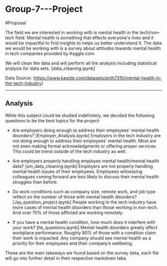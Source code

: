 # Group-7---Project
#Proposal

The field we are interested in working with is mental health in the tech/non-tech field. Mental health is something that effects everyone's lives and it would be impactful to find insights to helps us better understand it. The data we would be working with is a survey about attitudes towards mental health in tech companies provided by Kaggle.com.

We will clean the data and will perform all the analysis including statistical analysis for data sets. [data_cleaning.ipynb]

Data Source: 
(https://www.kaggle.com/datasets/anth7310/mental-health-in-the-tech-industry)

-------------------------------------------------------------------------------------------
Analysis
-------------------------------------------------------------------------------------------

While this subject could be studied indefinitely, we decided the following questions to be the best topics for the project:

- Are employers doing enough to address their employees' mental health disorders? [Employer_Analysis.ipynb]
  Employers in the tech industry are not doing enough to address their employees’ mental health. Most are not even making formal acknowledgments or offering proper services. This could be trend outside of the tech industry as well.
  
- Are employers properly handling employee mental health/mental health data? [sm_data_cleaning.ipynb]
  Employers are not properly handling mental health issues of their employees. Employees witnessing colleagues coming forward are less likely to discuss their mental health struggles than before.

- Do work conditions such as company size, remote work, and job type reflect on the number of those with mental health disorders? [Jay_question_project.ipynb]
  People working in the tech industry have more cases of mental health disorders than those working in non-tech. And over 70% of those afflicted are working remotely.

- If you have a mental health condition, how much does it interfere with your work? [hk_questions.ipynb]
  Mental health disorders greatly affect workplace performance. Roughly 80% of those with a condition claim their work is impacted. Any company should see mental health as a priority for their employees and their company’s wellbeing.

These are the main takeways we found based on the survey data, each file will go into further detail in their respective markdown tabs.
